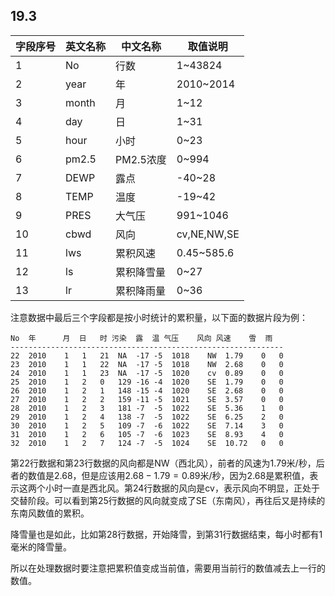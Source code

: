 <!--Copyright © Microsoft Corporation. All rights reserved.
  适用于[License](https://github.com/Microsoft/ai-edu/blob/master/LICENSE.md)版权许可-->

## 19.3

|字段序号|英文名称|中文名称|取值说明|
|---|---|---|---|
|1| No |行数|1~43824|
|2| year| 年|2010~2014|
|3| month |月|1~12|
|4| day| 日|1~31|
|5| hour| 小时|0~23|
|6| pm2.5|PM2.5浓度|0~994|
|7| DEWP| 露点|-40~28|
|8| TEMP |温度|-19~42|
|9| PRES| 大气压|991~1046|
|10| cbwd| 风向|cv,NE,NW,SE|
|11| lws| 累积风速|0.45~585.6|
|12| ls| 累积降雪量|0~27|
|13| lr |累积降雨量|0~36|

注意数据中最后三个字段都是按小时统计的累积量，以下面的数据片段为例：

```
No  年      月  日   时 污染  露  温 气压    风向 风速    雪  雨
-------------------------------------------------------------
22	2010	1	1	21	NA	-17	-5	1018	NW	1.79	0	0
23	2010	1	1	22	NA	-17	-5	1018	NW	2.68	0	0
24	2010	1	1	23	NA	-17	-5	1020	cv	0.89	0	0
25	2010	1	2	0	129	-16	-4	1020	SE	1.79	0	0
26	2010	1	2	1	148	-15	-4	1020	SE	2.68	0	0
27	2010	1	2	2	159	-11	-5	1021	SE	3.57	0	0
28	2010	1	2	3	181	-7	-5	1022	SE	5.36	1	0
29	2010	1	2	4	138	-7	-5	1022	SE	6.25	2	0
30	2010	1	2	5	109	-7	-6	1022	SE	7.14	3	0
31	2010	1	2	6	105	-7	-6	1023	SE	8.93	4	0
32	2010	1	2	7	124	-7	-5	1024	SE	10.72	0	0
```

第22行数据和第23行数据的风向都是NW（西北风），前者的风速为1.79米/秒，后者的数值是2.68，但是应该用$2.68-1.79=0.89$米/秒，因为2.68是累积值，表示这两个小时一直是西北风。第24行数据的风向是cv，表示风向不明显，正处于交替阶段。可以看到第25行数据的风向就变成了SE（东南风），再往后又是持续的东南风数值的累积。

降雪量也是如此，比如第28行数据，开始降雪，到第31行数据结束，每小时都有1毫米的降雪量。

所以在处理数据时要注意把累积值变成当前值，需要用当前行的数值减去上一行的数值。

